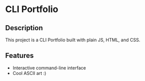 # CLI Portfolio

## Description

This project is a CLI Portfolio built with plain JS, HTML, and CSS.

## Features

-   Interactive command-line interface
-   Cool ASCII art :)
